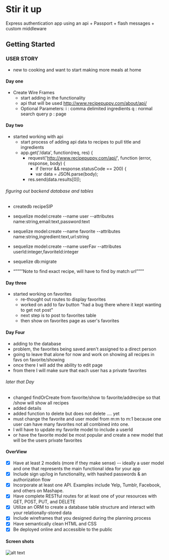 # Stir it up

Express authentication app using an api + Passport + flash messages + custom middleware

## Getting Started

### USER STORY
  * new to cooking and want to start making more meals at home


#### Day one

* Create Wire Frames
  * start adding in the functionality
  * api that will be used http://www.recipepuppy.com/about/api/
  * Optional Parameters:
      i : comma delimited ingredients
      q : normal search query
      p : page

#### Day two

* started working with api
  * start process of adding api data to recipes to pull title and ingredients
  * app.get('/data', function(req, res) {
    * request('http://www.recipepuppy.com/api/', function  (error, response, body) {
      * if (!error && response.statusCode == 200) {
      *  var data = JSON.parse(body);
    *   res.send(data.results[0]);

###### figuring out backend database and tables
* createdb recipeSIP

* sequelize model:create --name user --attributes name:string,email:text,password:text

* sequelize model:create --name favorite --attributes name:string,ingredient:text,url:string

* sequelize model:create --name userFav --attributes userId:integer,favoriteId:integer


* sequelize db:migrate

* “””””Note to find exact recipe, will have to find by match url””””

#### Day three

* started working on favorites
  * re-thought out routes to display favorites
  * worked on add to fav button "had a bug there where it kept wanting to get not post"
  * next step is to post to favorites table
  * then show on favorites page as user's favorites

#### Day Four

  * adding to the database
  * problem, the favorites being saved aren't assigned to a direct person
  * going to leave that alone for now and work on showing all recipes in favs on favorite/showing
  * once there I will add the ability to edit page
  * from there I will make sure that each user has a private favorites

###### later that Day

  * changed findOrCreate from favorite/show to favorite/addrecipe so that /show will show all recipes
  * added details
  * added function to delete but does not delete .... yet
  * must change the favorite and user model from m:m to m:1 because one user can have many favorites not all combined into one.
  * I will have to update my favorite model to include a userId
  * or have the favorite model be most popular and create a new model that will be the users private favorites

#### OverView
  * [x] Have at least 2 models (more if they make sense) -- ideally a user model and one that represents the   main functional idea for your app
  * [x] Include sign up/log in functionality, with hashed passwords & an authorization flow
  * [x] Incorporate at least one API. Examples include Yelp, Tumblr, Facebook, and others on Mashape.
  * [x] Have complete RESTful routes for at least one of your resources with GET, POST, PUT, and DELETE
  * [x] Utilize an ORM to create a database table structure and interact with your relationally-stored data
  * [x] Include wireframes that you designed during the planning process
  * [x] Have semantically clean HTML and CSS
  * [x] Be deployed online and accessible to the public

#### Screen shots

![alt text](public/img/homePage.png)
